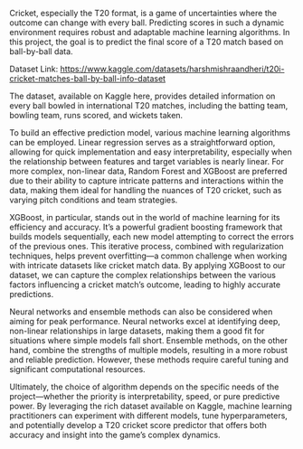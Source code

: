 Cricket, especially the T20 format, is a game of uncertainties where the outcome can change with every ball. Predicting scores in such a dynamic environment requires robust and adaptable machine learning algorithms. In this project, the goal is to predict the final score of a T20 match based on ball-by-ball data. 

Dataset Link: https://www.kaggle.com/datasets/harshmishraandheri/t20i-cricket-matches-ball-by-ball-info-dataset

The dataset, available on Kaggle here, provides detailed information on every ball bowled in international T20 matches, including the batting team, bowling team, runs scored, and wickets taken.

To build an effective prediction model, various machine learning algorithms can be employed. Linear regression serves as a straightforward option, allowing for quick implementation and easy interpretability, especially when the relationship between features and target variables is nearly linear. For more complex, non-linear data, Random Forest and XGBoost are preferred due to their ability to capture intricate patterns and interactions within the data, making them ideal for handling the nuances of T20 cricket, such as varying pitch conditions and team strategies.

XGBoost, in particular, stands out in the world of machine learning for its efficiency and accuracy. It’s a powerful gradient boosting framework that builds models sequentially, each new model attempting to correct the errors of the previous ones. This iterative process, combined with regularization techniques, helps prevent overfitting—a common challenge when working with intricate datasets like cricket match data. By applying XGBoost to our dataset, we can capture the complex relationships between the various factors influencing a cricket match’s outcome, leading to highly accurate predictions.

Neural networks and ensemble methods can also be considered when aiming for peak performance. Neural networks excel at identifying deep, non-linear relationships in large datasets, making them a good fit for situations where simple models fall short. Ensemble methods, on the other hand, combine the strengths of multiple models, resulting in a more robust and reliable prediction. However, these methods require careful tuning and significant computational resources.

Ultimately, the choice of algorithm depends on the specific needs of the project—whether the priority is interpretability, speed, or pure predictive power. By leveraging the rich dataset available on Kaggle, machine learning practitioners can experiment with different models, tune hyperparameters, and potentially develop a T20 cricket score predictor that offers both accuracy and insight into the game’s complex dynamics.







